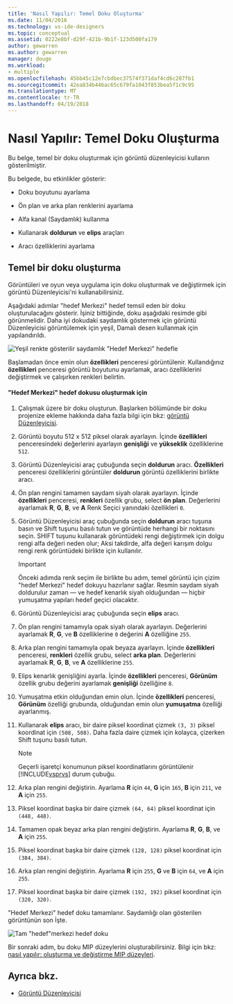 ```yaml
---
title: 'Nasıl Yapılır: Temel Doku Oluşturma'
ms.date: 11/04/2016
ms.technology: vs-ide-designers
ms.topic: conceptual
ms.assetid: 0222e8bf-d29f-421b-9b1f-123d500fa179
author: gewarren
ms.author: gewarren
manager: douge
ms.workload:
- multiple
ms.openlocfilehash: 45bb45c12e7cbdbec37574f371daf4cd6c207fb1
ms.sourcegitcommit: 42ea834b446ac65c679fa1043f853bea5f1c9c95
ms.translationtype: MT
ms.contentlocale: tr-TR
ms.lasthandoff: 04/19/2018
---
```

# <a name="how-to-create-a-basic-texture"></a>Nasıl Yapılır: Temel Doku Oluşturma
Bu belge, temel bir doku oluşturmak için görüntü düzenleyicisi kullanın gösterilmiştir.

 Bu belgede, bu etkinlikler gösterir:

-   Doku boyutunu ayarlama

-   Ön plan ve arka plan renklerini ayarlama

-   Alfa kanal (Saydamlık) kullanma

-   Kullanarak **doldurun** ve **elips** araçları

-   Aracı özelliklerini ayarlama

## <a name="creating-a-basic-texture"></a>Temel bir doku oluşturma
 Görüntüleri ve oyun veya uygulama için doku oluşturmak ve değiştirmek için görüntü Düzenleyicisi'ni kullanabilirsiniz.

 Aşağıdaki adımlar "hedef Merkezi" hedef temsil eden bir doku oluşturulacağını gösterir. İşiniz bittiğinde, doku aşağıdaki resimde gibi görünmelidir. Daha iyi dokudaki saydamlık göstermek için görüntü Düzenleyicisi görüntülemek için yeşil, Damalı desen kullanmak için yapılandırıldı.

 ![Yeşil renkte gösterilir saydamlık "Hedef Merkezi" hedefle](../designers/media/digit-bullseye-texture-in-editor.png "basamaklı-hedef merkezi-doku--Düzenleyicisi'nde")

 Başlamadan önce emin olun **özellikleri** penceresi görüntülenir. Kullandığınız **özellikleri** penceresi görüntü boyutunu ayarlamak, aracı özelliklerini değiştirmek ve çalışırken renkleri belirtin.

#### <a name="to-create-a-bullseye-target-texture"></a>"Hedef Merkezi" hedef dokusu oluşturmak için

1.  Çalışmak üzere bir doku oluşturun. Başlarken bölümünde bir doku projenize ekleme hakkında daha fazla bilgi için bkz: [görüntü Düzenleyicisi](../designers/image-editor.md).

2.  Görüntü boyutu 512 x 512 piksel olarak ayarlayın. İçinde **özellikleri** penceresindeki değerlerini ayarlayın **genişliği** ve **yükseklik** özelliklerine `512`.

3.  Görüntü Düzenleyicisi araç çubuğunda seçin **doldurun** aracı. **Özellikleri** penceresi özelliklerini görüntüler **doldurun** görüntü özelliklerini birlikte aracı.

4.  Ön plan rengini tamamen saydam siyah olarak ayarlayın. İçinde **özellikleri** penceresi, **renkleri** özellik grubu, select **ön plan**. Değerlerini ayarlamak **R**, **G**, **B**, ve **A** Renk Seçici yanındaki özellikleri `0`.

5.  Görüntü Düzenleyicisi araç çubuğunda seçin **doldurun** aracı tuşuna basın ve Shift tuşunu basılı tutun ve görüntüde herhangi bir noktasını seçin. SHIFT tuşunu kullanarak görüntüdeki rengi değiştirmek için dolgu rengi alfa değeri neden olur; Aksi takdirde, alfa değeri karışım dolgu rengi renk görüntüdeki birlikte için kullanılır.

    > [!IMPORTANT]
    >  Önceki adımda renk seçim ile birlikte bu adım, temel görüntü için çizim "hedef Merkezi" hedef dokuyu hazırlanır sağlar. Resmin saydam siyah doldurulur zaman — ve hedef kenarlık siyah olduğundan — hiçbir yumuşatma yapıları hedef geçici olacaktır.

6.  Görüntü Düzenleyicisi araç çubuğunda seçin **elips** aracı.

7.  Ön plan rengini tamamıyla opak siyah olarak ayarlayın. Değerlerini ayarlamak **R**, **G**, ve **B** özelliklerine `0` değerini **A** özelliğine `255`.

8.  Arka plan rengini tamamıyla opak beyaza ayarlayın. İçinde **özellikleri** penceresi, **renkleri** özellik grubu, select **arka plan**. Değerlerini ayarlamak **R**, **G**, **B**, ve **A** özelliklerine `255`.

9. Elips kenarlık genişliğini ayarla. İçinde **özellikleri** penceresi, **Görünüm** özellik grubu değerini ayarlamak **genişliği** özelliğine `8`.

10. Yumuşatma etkin olduğundan emin olun. İçinde **özellikleri** penceresi, **Görünüm** özelliği grubunda, olduğundan emin olun **yumuşatma** özelliği ayarlanmış.

11. Kullanarak **elips** aracı, bir daire piksel koordinat çizmek `(3, 3)` piksel koordinat için `(508, 508)`. Daha fazla daire çizmek için kolayca, çizerken Shift tuşunu basılı tutun.

    > [!NOTE]
    >  Geçerli işaretçi konumunun piksel koordinatlarını görüntülenir [!INCLUDE[vsprvs](../code-quality/includes/vsprvs_md.md)] durum çubuğu.

12. Arka plan rengini değiştirin. Ayarlama **R** için `44`, **G** için `165`, **B** için `211`, ve **A** için `255`.

13. Piksel koordinat başka bir daire çizmek `(64, 64)` piksel koordinat için `(448, 448)`.

14. Tamamen opak beyaz arka plan rengini değiştirin. Ayarlama **R**, **G**, **B**, ve **A** için `255`.

15. Piksel koordinat başka bir daire çizmek `(128, 128)` piksel koordinat için `(384, 384)`.

16. Arka plan rengini değiştirin. Ayarlama **R** için `255`, **G** ve **B** için `64`, ve **A** için `255`.

17. Piksel koordinat başka bir daire çizmek `(192, 192)` piksel koordinat için `(320, 320)`.

 "Hedef Merkezi" hedef doku tamamlanır. Saydamlığı olan gösterilen görüntünün son İşte.

 ![Tam "hedef"merkezi hedef doku](../designers/media/gfx_image_demo_bullseye.png "gfx_image_demo_bullseye")

 Bir sonraki adım, bu doku MIP düzeylerini oluşturabilirsiniz. Bilgi için bkz: [nasıl yapılır: oluşturma ve değiştirme MIP düzeyleri](../designers/how-to-create-and-modify-mip-levels.md).

## <a name="see-also"></a>Ayrıca bkz.

- [Görüntü Düzenleyicisi](../designers/image-editor.md)